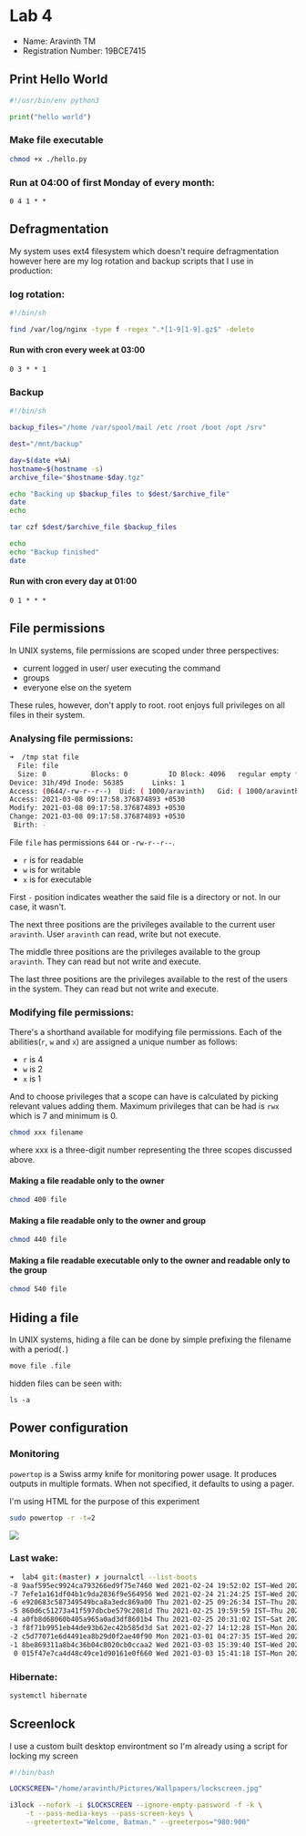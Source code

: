 # Lab 4

- Name: Aravinth TM
- Registration Number: 19BCE7415

## Print Hello World

```python
#!/usr/bin/env python3

print("hello world")
```

### Make file executable

```bash
chmod +x ./hello.py
```

### Run at 04:00 of first Monday of every month:

```cron
0 4 1 * *
```

## Defragmentation

My system uses ext4 filesystem which doesn't require defragmentation
however here are my log rotation and backup scripts that I use in
production:

### log rotation:

```bash
#!/bin/sh

find /var/log/nginx -type f -regex ".*[1-9[1-9].gz$" -delete
```

#### Run with cron every week at 03:00

```cron
0 3 * * 1
```

### Backup

```bash
#!/bin/sh

backup_files="/home /var/spool/mail /etc /root /boot /opt /srv"

dest="/mnt/backup"

day=$(date +%A)
hostname=$(hostname -s)
archive_file="$hostname-$day.tgz"

echo "Backing up $backup_files to $dest/$archive_file"
date
echo

tar czf $dest/$archive_file $backup_files

echo
echo "Backup finished"
date
```

#### Run with cron every day at 01:00

```cron
0 1 * * *
```

## File permissions

In UNIX systems, file permissions are scoped under three perspectives:

- current logged in user/ user executing the command
- groups
- everyone else on the syetem

These rules, however, don't apply to root. root enjoys full privileges
on all files in their system.

### Analysing file permissions:

```bash
➜  /tmp stat file
  File: file
  Size: 0         	Blocks: 0          IO Block: 4096   regular empty file
Device: 31h/49d	Inode: 56385       Links: 1
Access: (0644/-rw-r--r--)  Uid: ( 1000/aravinth)   Gid: ( 1000/aravinth)
Access: 2021-03-08 09:17:58.376874893 +0530
Modify: 2021-03-08 09:17:58.376874893 +0530
Change: 2021-03-08 09:17:58.376874893 +0530
 Birth: -
```

File `file` has permissions `644` or `-rw-r--r--`.

- `r` is for readable
- `w` is for writable
- `x` is for executable

First `-` position indicates weather the said file is a directory or
not. In our case, it wasn't.

The next three positions are the privileges available to the current
user `aravinth`. User `aravinth` can read, write but not execute.

The middle three positions are the privileges available to the group
`aravinth`. They can read but not write and execute.

The last three positions are the privileges available to the rest of
the users in the system. They can read but not write and execute.

### Modifying file permissions:

There's a shorthand available for modifying file permissions. Each of
the abilities(`r`, `w` and `x`) are assigned a unique number as follows:

- `r` is 4
- `w` is 2
- `x` is 1

And to choose privileges that a scope can have is calculated by picking
relevant values adding them. Maximum privileges that can be had is `rwx`
which is 7 and minimum is 0.

```bash
chmod xxx filename
```

where xxx is a three-digit number representing the three scopes discussed
above.

#### Making a file readable only to the owner

```bash
chmod 400 file
```

#### Making a file readable only to the owner and group

```bash
chmod 440 file
```

#### Making a file readable executable only to the owner and readable only to the group

```bash
chmod 540 file
```

## Hiding a file

In UNIX systems, hiding a file can be done by simple prefixing the
filename with a period(`.`)

```bash
move file .file
```

hidden files can be seen with:

```
ls -a
```

## Power configuration

### Monitoring

`powertop` is a Swiss army knife for monitoring power usage. It produces
outputs in multiple formats. When not specified, it defaults to using a
pager.

I'm using HTML for the purpose of this experiment

```bash
sudo powertop -r -t=2
```

![](https://linx.batsense.net/selif/power.png)

### Last wake:

```bash
➜  lab4 git:(master) ✗ journalctl --list-boots
-8 9aaf595ec9924ca793266ed9f75e7460 Wed 2021-02-24 19:52:02 IST—Wed 2021-02-24 21:24:14 IST
-7 7efe1a161df04b1c9da2836f9e564956 Wed 2021-02-24 21:24:25 IST—Wed 2021-02-24 21:29:23 IST
-6 e920683c587349549bca8a3edc869a00 Thu 2021-02-25 09:26:34 IST—Thu 2021-02-25 19:59:47 IST
-5 860d6c51273a41f597dbcbe579c2081d Thu 2021-02-25 19:59:59 IST—Thu 2021-02-25 20:20:18 IST
-4 a0fb8d68060b405a965a0ad3df8601b4 Thu 2021-02-25 20:31:02 IST—Sat 2021-02-27 14:12:18 IST
-3 f8f71b9951eb44de93b62ec42b585d3d Sat 2021-02-27 14:12:28 IST—Mon 2021-03-01 04:27:20 IST
-2 c5d77071e6d4491ea8b29d0f2ae40f90 Mon 2021-03-01 04:27:35 IST—Wed 2021-03-03 15:39:29 IST
-1 8be869311a8b4c36b04c8020cb0ccaa2 Wed 2021-03-03 15:39:40 IST—Wed 2021-03-03 15:41:07 IST
 0 015f47e7ca4d48c49ce1d90161e0f660 Wed 2021-03-03 15:41:18 IST—Mon 2021-03-08 09:38:53 IST
```

### Hibernate:

```bash
systemctl hibernate
```

## Screenlock

I use a custom built desktop environtment so I'm already using a script
for locking my screen

```bash
#!/bin/bash

LOCKSCREEN="/home/aravinth/Pictures/Wallpapers/lockscreen.jpg"

i3lock --nofork -i $LOCKSCREEN --ignore-empty-password -f -k \
    -t --pass-media-keys --pass-screen-keys \
    --greetertext="Welcome, Batman." --greeterpos="980:900"
```
